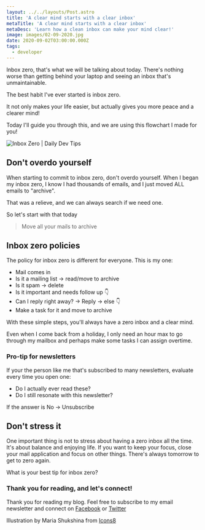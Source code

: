 ```yaml
---
layout: ../../layouts/Post.astro
title: 'A clear mind starts with a clear inbox'
metaTitle: 'A clear mind starts with a clear inbox'
metaDesc: 'Learn how a clean inbox can make your mind clear!'
image: images/02-09-2020.jpg
date: 2020-09-02T03:00:00.000Z
tags:
  - developer
---
```

Inbox zero, that's what we will be talking about today.
There's nothing worse than getting behind your laptop and seeing an inbox that's unmaintainable.

The best habit I've ever started is inbox zero.

It not only makes your life easier, but actually gives you more peace and a clearer mind!

Today I'll guide you through this, and we are using this flowchart I made for you!

![Inbox Zero | Daily Dev Tips](https://cdn.hashnode.com/res/hashnode/image/upload/v1598878724531/kKpMPHBsX.jpeg)

## Don't overdo yourself

When starting to commit to inbox zero, don't overdo yourself.
When I began my inbox zero, I know I had thousands of emails, and I just moved ALL emails to "archive".

That was a relieve, and we can always search if we need one.

So let's start with that today

> Move all your mails to archive

## Inbox zero policies

The policy for inbox zero is different for everyone. This is my one:

- Mail comes in
- Is it a mailing list -> read/move to archive
- Is it spam -> delete
- Is it important and needs follow up 👇
- Can I reply right away? -> Reply -> else 👇
- Make a task for it and move to archive

With these simple steps, you'll always have a zero inbox and a clear mind.

Even when I come back from a holiday, I only need an hour max to go through my mailbox and perhaps make some tasks I can assign overtime.

### Pro-tip for newsletters

If your the person like me that's subscribed to many newsletters, evaluate every time you open one:

- Do I actually ever read these?
- Do I still resonate with this newsletter?

If the answer is No -> Unsubscribe

## Don't stress it

One important thing is not to stress about having a zero inbox all the time. It's about balance and enjoying life.
If you want to keep your focus, close your mail application and focus on other things.
There's always tomorrow to get to zero again.

What is your best tip for inbox zero?

### Thank you for reading, and let's connect!

Thank you for reading my blog. Feel free to subscribe to my email newsletter and connect on [Facebook](https://www.facebook.com/DailyDevTipsBlog) or [Twitter](https://twitter.com/DailyDevTips1)

Illustration by Maria Shukshina from <a target="_blank" rel="noreferrer" href="https://icons8.com/">Icons8</a>
